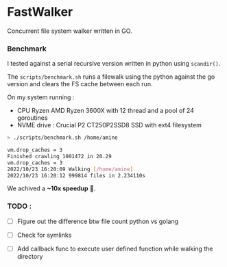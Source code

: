 # FastWalker

Concurrent file system walker written in GO.

### Benchmark

I tested against a serial recursive version written in python using `scandir()`.

The `scripts/benchmark.sh` runs a filewalk using the python against the go version and clears the FS cache between each run.

On my system running : 
* CPU Ryzen AMD Ryzen 3600X with 12 thread and a pool of 24 goroutines
* NVME drive : Crucial P2 CT250P2SSD8 SSD with ext4 filesystem  

```bash
> ./scripts/benchmark.sh /home/amine

vm.drop_caches = 3
Finished crawling 1001472 in 20.29
vm.drop_caches = 3
2022/10/23 16:20:09 Walking [/home/amine]
2022/10/23 16:20:12 999814 files in 2.234110s

```

We achived a **~10x speedup** 💯.

### TODO : 
- [ ] Figure out the difference btw file count python vs golang
- [ ] Check for symlinks
- [ ] Add callback func to execute user defined function while walking the directory




